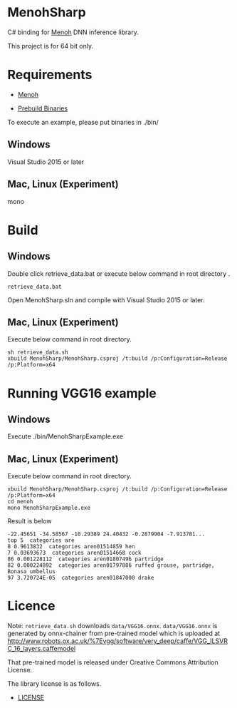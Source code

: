 # MenohSharp

C# binding for [Menoh](https://github.com/pfnet-research/menoh/) DNN inference library.

This project is for 64 bit only.

# Requirements

- [Menoh](https://github.com/pfnet-research/menoh/)

- [Prebuild Binaries](https://github.com/xxx/)

To execute an example, please put binaries in ./bin/

## Windows

Visual Studio 2015 or later

## Mac, Linux (Experiment)

mono

# Build

## Windows

Double click retrieve_data.bat or execute below command in root directory .

```
retrieve_data.bat
```

Open MenohSharp.sln and compile with Visual Studio 2015 or later.

## Mac, Linux (Experiment)

Execute below command in root directory.

```
sh retrieve_data.sh
xbuild MenohSharp/MenohSharp.csproj /t:build /p:Configuration=Release /p:Platform=x64
```

# Running VGG16 example

## Windows

Execute ./bin/MenohSharpExample.exe

## Mac, Linux (Experiment)

Execute below command in root directory.

```
xbuild MenohSharp/MenohSharp.csproj /t:build /p:Configuration=Release /p:Platform=x64
cd menoh
mono MenohSharpExample.exe
```

Result is below

```
-22.45651 -34.58567 -10.29389 24.40432 -0.2879904 -7.913781...
top 5  categories are
8 0.9613832  categories aren01514859 hen
7 0.03693673  categories aren01514668 cock
86 0.001228112  categories aren01807496 partridge
82 0.000224892  categories aren01797886 ruffed grouse, partridge, Bonasa umbellus
97 3.720724E-05  categories aren01847000 drake
```

# Licence

Note: `retrieve_data.sh` downloads `data/VGG16.onnx`. `data/VGG16.onnx` is generated by onnx-chainer from pre-trained model which is uploaded
at http://www.robots.ox.ac.uk/%7Evgg/software/very_deep/caffe/VGG_ILSVRC_16_layers.caffemodel

That pre-trained model is released under Creative Commons Attribution License.

The library license is as follows.

- [LICENSE](LICENSE)